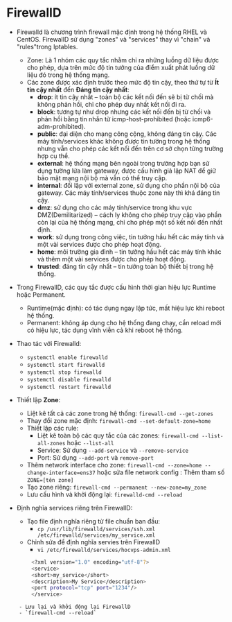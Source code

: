 # FirewallD
- Firewalld là chương trình firewall mặc định trong hệ thống RHEL và CentOS. FirewallD sử dụng "zones" và "services" thay vì "chain" và "rules"trong Iptables.

	- Zone: Là 1 nhóm các quy tắc nhằm chỉ ra những luồng dữ liệu được cho phép, dựa trên mức độ tin tưởng của điểm xuất phát luồng dữ liệu đó trong hệ thống mạng.
	- Các zone được xác định trước theo mức độ tin cậy, theo thứ tự từ **Ít tin cậy nhất** đến **Đáng tin cậy nhất**:
		- **drop**: ít tin cậy nhất – toàn bộ các kết nối đến sẽ bị từ chối mà không phản hồi, chỉ cho phép duy nhất kết nối đi ra.
    	- **block**: tương tự như drop nhưng các kết nối đến bị từ chối và phản hồi bằng tin nhắn từ icmp-host-prohibited (hoặc icmp6-adm-prohibited).
    	- **public**: đại diện cho mạng công cộng, không đáng tin cậy. Các máy tính/services khác không được tin tưởng trong hệ thống nhưng vẫn cho phép các kết nối đến trên cơ sở chọn từng trường hợp cụ thể.
		- **external**: hệ thống mạng bên ngoài trong trường hợp bạn sử dụng tường lửa làm gateway, được cấu hình giả lập NAT để giữ bảo mật mạng nội bộ mà vẫn có thể truy cập.
    	- **internal**: đối lập với external zone, sử dụng cho phần nội bộ của gateway. Các máy tính/services thuộc zone này thì khá đáng tin cậy.
    	- **dmz**: sử dụng cho các máy tính/service trong khu vực DMZ(Demilitarized) – cách ly không cho phép truy cập vào phần còn lại của hệ thống mạng, chỉ cho phép một số kết nối đến nhất định.
		- **work**: sử dụng trong công việc, tin tưởng hầu hết các máy tính và một vài services được cho phép hoạt động.
    	- **home**: môi trường gia đình – tin tưởng hầu hết các máy tính khác và thêm một vài services được cho phép hoạt động.
    	- **trusted**: đáng tin cậy nhất – tin tưởng toàn bộ thiết bị trong hệ thống.
- Trong FirewallD, các quy tắc được cấu hình thời gian hiệu lực Runtime hoặc Permanent.
	- Runtime(mặc định): có tác dụng ngay lập tức, mất hiệu lực khi reboot hệ thống.
    - Permanent: không áp dụng cho hệ thống đang chạy, cần reload mới có hiệu lực, tác dụng vĩnh viễn cả khi reboot hệ thống.

- Thao tác với Firewalld:
	- `systemctl enable firewalld`
	- `systemctl start firewalld`
	- `systemctl stop firewalld`
	- `systemctl disable firewalld`
	- `systemctl restart firewalld`
- Thiết lập **Zone**:
	- Liệt kê tất cả các zone trong hệ thống: `firewall-cmd --get-zones`
	- Thay đổi zone mặc định: `firewall-cmd --set-default-zone=home`
	- Thiết lập các rule:
		- Liệt kê toàn bộ các quy tắc của các zones: `firewall-cmd --list-all-zones` hoặc `--list-all`
		- Service: Sử dụng `--add-service` và `--remove-service`
		- Port: Sử dụng `--add-port` và `remove-port`
	- Thêm network interface cho zone: `firewall-cmd --zone=home --change-interface=ens37` hoặc sửa file network config : Thêm tham số `ZONE=[tên zone]`
	- Tạo zone riêng: `firewall-cmd --permanent --new-zone=my_zone`
	- Lưu cấu hình và khởi động lại: `firewalld-cmd --reload`
- Định nghĩa services riêng trên FirewallD:
	- Tạo file định nghĩa riêng từ file chuẩn ban đầu:
		- `cp /usr/lib/firewalld/services/ssh.xml /etc/firewalld/services/my_service.xml`
	- Chỉnh sửa để định nghĩa servies trên FirewallD
		- `vi /etc/firewalld/services/hocvps-admin.xml`
``` sh
		<?xml version="1.0" encoding="utf-8"?>
		<service>
		<short>my_service</short>
		<description>My Service</description>
		<port protocol="tcp" port="1234"/>
		</service>
```
		- Lưu lại và khởi động lại FirewallD
		- `firewall-cmd --reload`

